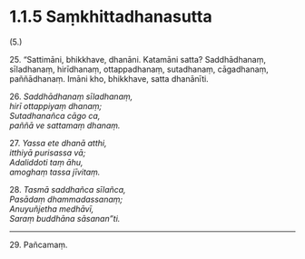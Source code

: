 # 1.1.5 Saṃkhittadhanasutta

(5.)

25\. “Sattimāni, bhikkhave, dhanāni. Katamāni satta? Saddhādhanaṃ, sīladhanaṃ, hirīdhanaṃ, ottappadhanaṃ, sutadhanaṃ, cāgadhanaṃ, paññādhanaṃ. Imāni kho, bhikkhave, satta dhanānīti.

26\. _Saddhādhanaṃ sīladhanaṃ,_  
_hirī ottappiyaṃ dhanaṃ;_  
_Sutadhanañca cāgo ca,_  
_paññā ve sattamaṃ dhanaṃ._  

27\. _Yassa ete dhanā atthi,_  
_itthiyā purisassa vā;_  
_Adaliddoti taṃ āhu,_  
_amoghaṃ tassa jīvitaṃ._  

28\. _Tasmā saddhañca sīlañca,_  
_Pasādaṃ dhammadassanaṃ;_  
_Anuyuñjetha medhāvī,_  
_Saraṃ buddhāna sāsanan”ti._  

---

29\. Pañcamaṃ.
